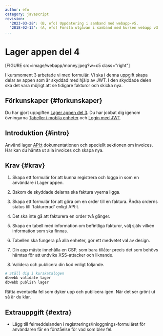 ```yaml
---
author: efo
category: javascript
revision:
  "2023-03-28": (B, efo) Uppdatering i samband med webapp-v5.
  "2018-02-12": (A, efo) Första utgåvan i samband med kursen webapp v3.
...
```

Lager appen del 4
==================================

[FIGURE src=image/webapp/money.jpeg?w=c5 class="right"]

I kursmoment 3 arbetade vi med formulär. Vi ska i denna uppgift skapa delar av appen som är skyddad med hjälp av JWT. I den skyddade delen ska det vara möjligt att se tidigare fakturor och skicka nya.



<!--more-->



Förkunskaper {#forkunskaper}
-----------------------
Du har gjort uppgiften [Lager appen del 3](uppgift/lager-appen-del-3). Du har jobbat dig igenom övningarna [Tabeller i mobila enheter](kunskap/tabeller-i-mobila-enheter) och [Login med JWT](kunskap/login-med-jwt).



Introduktion {#intro}
-----------------------

Använd lager [API:t](https://lager.emilfolino.se/v2) dokumentationen och speciellt sektionen om invoices. Här kan du hämta ut alla invoices och skapa nya.



Krav {#krav}
-----------------------

1. Skapa ett formulär för att kunna registrera och logga in som en användare i Lager appen.

1. Bakom de skyddade delarna ska faktura vyerna ligga.

1. Skapa ett formulär för att göra om en order till en faktura. Ändra orderns status till 'fakturerad' enligt API:t.

1. Det ska inte gå att fakturera en order två gånger.

1. Skapa en tabell med information om befintliga fakturor, välj själv vilken information som ska finnas.

1. Tabellen ska fungera på alla enheter, gör ett medvetet val av design.

1. Din app måste innehålla en CSP, som bara tillåter precis det som behövs hämtas för att undvika XSS-attacker och liknande.

1. Validera och publicera din kod enligt följande.

```bash
# Ställ dig i kurskatalogen
dbwebb validate lager
dbwebb publish lager
```

Rätta eventuella fel som dyker upp och publicera igen. När det ser grönt ut så är du klar.



Extrauppgift {#extra}
-----------------------

* Lägg till felmeddelanden i registrerings/inloggnings-formuläret för användaren får en förståelse för vad som blev fel.
